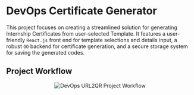 # DevOps Certificate Generator

This project focuses on creating a streamlined solution for generating Internship Certificates from user-selected Template. It features a user-friendly `React.js` front end for template selections and details input, a robust `GO` backend for certificate generation, and a secure storage system for saving the generated codes.


## Project Workflow

<div align="center">
  <img src="./Assets/" alt="DevOps URL2QR Project Workflow">
</div>
